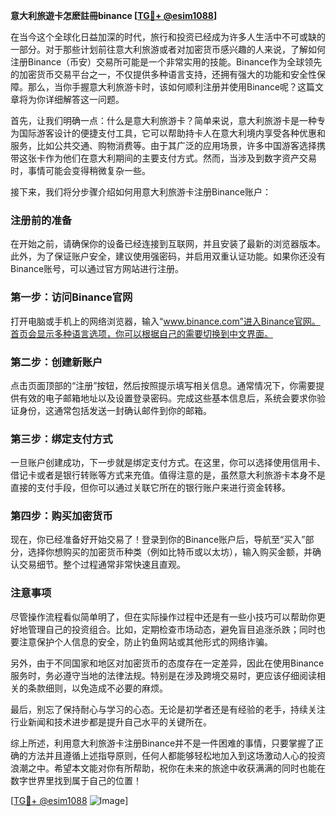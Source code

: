 **意大利旅遊卡怎麽註冊binance [[TG💪+ @esim1088](https://t.me/s/esim1088)]**

在当今这个全球化日益加深的时代，旅行和投资已经成为许多人生活中不可或缺的一部分。对于那些计划前往意大利旅游或者对加密货币感兴趣的人来说，了解如何注册Binance（币安）交易所可能是一个非常实用的技能。Binance作为全球领先的加密货币交易平台之一，不仅提供多种语言支持，还拥有强大的功能和安全性保障。那么，当你手握意大利旅游卡时，该如何顺利注册并使用Binance呢？这篇文章将为你详细解答这一问题。

首先，让我们明确一点：什么是意大利旅游卡？简单来说，意大利旅游卡是一种专为国际游客设计的便捷支付工具，它可以帮助持卡人在意大利境内享受各种优惠和服务，比如公共交通、购物消费等。由于其广泛的应用场景，许多中国游客选择携带这张卡作为他们在意大利期间的主要支付方式。然而，当涉及到数字资产交易时，事情可能会变得稍微复杂一些。

接下来，我们将分步骤介绍如何用意大利旅游卡注册Binance账户：

### 注册前的准备

在开始之前，请确保你的设备已经连接到互联网，并且安装了最新的浏览器版本。此外，为了保证账户安全，建议使用强密码，并启用双重认证功能。如果你还没有Binance账号，可以通过官方网站进行注册。

### 第一步：访问Binance官网

打开电脑或手机上的网络浏览器，输入“www.binance.com”进入Binance官网。首页会显示多种语言选项，你可以根据自己的需要切换到中文界面。

### 第二步：创建新账户

点击页面顶部的“注册”按钮，然后按照提示填写相关信息。通常情况下，你需要提供有效的电子邮箱地址以及设置登录密码。完成这些基本信息后，系统会要求你验证身份，这通常包括发送一封确认邮件到你的邮箱。

### 第三步：绑定支付方式

一旦账户创建成功，下一步就是绑定支付方式。在这里，你可以选择使用信用卡、借记卡或者是银行转账等方式来充值。值得注意的是，虽然意大利旅游卡本身不是直接的支付手段，但你可以通过关联它所在的银行账户来进行资金转移。

### 第四步：购买加密货币

现在，你已经准备好开始交易了！登录到你的Binance账户后，导航至“买入”部分，选择你想购买的加密货币种类（例如比特币或以太坊），输入购买金额，并确认交易细节。整个过程通常非常快速且直观。

### 注意事项

尽管操作流程看似简单明了，但在实际操作过程中还是有一些小技巧可以帮助你更好地管理自己的投资组合。比如，定期检查市场动态，避免盲目追涨杀跌；同时也要注意保护个人信息的安全，防止钓鱼网站或其他形式的网络诈骗。

另外，由于不同国家和地区对加密货币的态度存在一定差异，因此在使用Binance服务时，务必遵守当地的法律法规。特别是在涉及跨境交易时，更应该仔细阅读相关的条款细则，以免造成不必要的麻烦。

最后，别忘了保持耐心与学习的心态。无论是初学者还是有经验的老手，持续关注行业新闻和技术进步都是提升自己水平的关键所在。

综上所述，利用意大利旅游卡注册Binance并不是一件困难的事情，只要掌握了正确的方法并且遵循上述指导原则，任何人都能够轻松地加入到这场激动人心的投资浪潮之中。希望本文能对你有所帮助，祝你在未来的旅途中收获满满的同时也能在数字世界里找到属于自己的位置！

[[TG💪+ @esim1088](https://t.me/s/esim1088) ![Image](https://i.postimg.cc/4NQfJmqS/Snipaste-2025-05-13-00-14-12.png)]